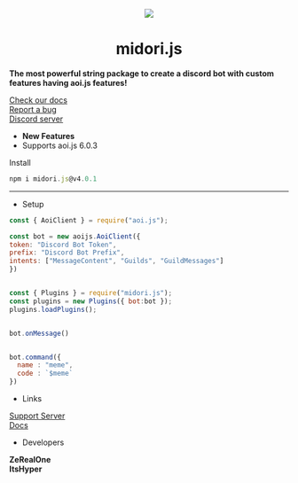 <p align="center">
  <img src="https://media.discordapp.net/attachments/1033604720570404874/1040123011187081226/500px-493Arceus.png" />
</p>
<h1 align="center">midori.js</h1>


**The most powerful string package to create a discord bot with custom features having aoi.js features!**




[Check our docs](https://docs.midorijs.tk)
<br>
[Report a bug](https://discord.gg/xPURT2B3sA)
<br>
[Discord server](https://discord.gg/xPURT2B3sA)


* <strong>New Features</strong>
* Supports aoi.js 6.0.3



Install


```js
npm i midori.js@v4.0.1
```

---
* Setup

```js
const { AoiClient } = require("aoi.js");

const bot = new aoijs.AoiClient({
token: "Discord Bot Token",
prefix: "Discord Bot Prefix",
intents: ["MessageContent", "Guilds", "GuildMessages"]
})


const { Plugins } = require("midori.js"); 
const plugins = new Plugins({ bot:bot }); 
plugins.loadPlugins(); 


bot.onMessage()


bot.command({
  name : "meme",
  code : `$meme`
})
```

* Links

[Support Server](https://discord.gg/KTFnKuPSqW)
<br>
[Docs](https://team-hype.gitbook.io/midori.js/starting/setup)
<br>

* Developers

<strong>ZeRealOne</strong>
<br>
<strong>ItsHyper</strong>






